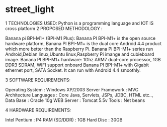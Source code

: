 # street_light

1 TECHNOLOGIES USED:
	Python is a programming language and IOT IS cross platform
2 PROPOSED METHODOLOGY  :

Banana pi BPI-M1+ (BPI-M1 Plus):
		Banana PI BPI-M1+ is the open source hardware platform, Banana PI BPI-M1+ is the dual core Android 4.4 product which more better than the Raspberry Pi. Banana Pi BPI-M1+ series run Android,Debian linux,Ubuntu linux,Raspberry Pi imange and cubieboard image.
Banana PI BPI-M1+ hardware: 1Ghz ARM7 dual-core processor, 1GB DDR3 SDRAM, WIFI support onboard Banana PI BPI-M1+ with Gigabit ethernet port, SATA Socket. It can run with Android 4.4 smoothly.

3 SOFTWARE REQUIREMENTS:

Operating System	: Windows XP/2003 Server
Framework		: MVC Architecture
Languages		: Core Java, Servlets, JSPs, JDBC, HTML etc..,
Data Base		: Oracle 10g
WEB Server		: Tomcat 5.5v
Tools			: Net beans

4 HARDWARE REQUIREMENTS:

Intel Pentium		:	P4
RAM (SD/DDR)	: 	1GB
Hard Disc		: 	30GB


